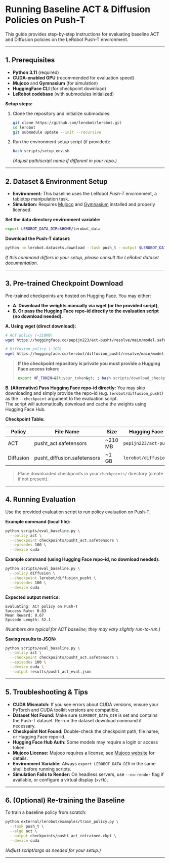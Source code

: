 # Running Baseline ACT & Diffusion Policies on Push-T

This guide provides step-by-step instructions for evaluating baseline ACT and Diffusion policies on the LeRobot Push-T environment.

---

## 1. Prerequisites

- **Python 3.11** (required)
- **CUDA-enabled GPU** (recommended for evaluation speed)
- **Mujoco** and **Gymnasium** (for simulation)
- **HuggingFace CLI** (for checkpoint download)
- **LeRobot codebase** (with submodules initialized)

**Setup steps:**
1. Clone the repository and initialize submodules:
   ```bash
   git clone https://github.com/lerobot/lerobot.git
   cd lerobot
   git submodule update --init --recursive
   ```
2. Run the environment setup script (if provided):
   ```bash
   bash scripts/setup_env.sh
   ```
   *(Adjust path/script name if different in your repo.)*

---

## 2. Dataset & Environment Setup

- **Environment:** This baseline uses the LeRobot *Push-T* environment, a tabletop manipulation task.
- **Simulation:** Requires [Mujoco](https://mujoco.org/) and [Gymnasium](https://gymnasium.farama.org/) installed and properly licensed.

**Set the data directory environment variable:**
```bash
export LEROBOT_DATA_DIR=$HOME/lerobot_data
```

**Download the Push-T dataset:**
```bash
python -m lerobot.datasets.download --task push_t --output $LEROBOT_DATA_DIR
```
*If this command differs in your setup, please consult the LeRobot dataset documentation.*

---

## 3. Pre-trained Checkpoint Download

Pre-trained checkpoints are hosted on Hugging Face. You may either:
- **A. Download the weights manually via wget (or the provided script),**
- **B. Or pass the Hugging Face repo-id directly to the evaluation script (no download needed).**

**A. Using wget (direct download):**
```bash
# ACT policy (~210MB)
wget https://huggingface.co/pepijn223/act-pusht/resolve/main/model.safetensors -O checkpoints/pusht_act.safetensors

# Diffusion policy (~1GB)
wget https://huggingface.co/lerobot/diffusion_pusht/resolve/main/model.safetensors -O checkpoints/pusht_diffusion.safetensors
```

> **If the checkpoint repository is private you must provide a Hugging Face access token:**  
> ```bash
> export HF_TOKEN=&lt;your_token&gt; ; bash scripts/download_checkpoints.sh
> ```

**B. (Alternative) Pass Hugging Face repo-id directly:**
You may skip downloading and simply provide the repo-id (e.g. `lerobot/diffusion_pusht`) as the `--checkpoint` argument to the evaluation script.  
The script will automatically download and cache the weights using Hugging Face Hub.

**Checkpoint Table:**

| Policy    | File Name                        | Size     | Hugging Face Repo                    |
|-----------|----------------------------------|----------|--------------------------------------|
| ACT       | pusht_act.safetensors            | ~210 MB  | `pepijn223/act-pusht`                |
| Diffusion | pusht_diffusion.safetensors      | ~1 GB    | `lerobot/diffusion_pusht`            |

> Place downloaded checkpoints in your `checkpoints/` directory (create if not present).

---

## 4. Running Evaluation

Use the provided evaluation script to run policy evaluation on Push-T.

**Example command (local file):**
```bash
python scripts/eval_baseline.py \
  --policy act \
  --checkpoint checkpoints/pusht_act.safetensors \
  --episodes 100 \
  --device cuda
```

**Example command (using Hugging Face repo-id, no download needed):**
```bash
python scripts/eval_baseline.py \
  --policy diffusion \
  --checkpoint lerobot/diffusion_pusht \
  --episodes 100 \
  --device cuda
```

**Expected output metrics:**
```
Evaluating: ACT policy on Push-T
Success Rate: 0.83
Mean Reward: 0.67
Episode Length: 52.1
```
*(Numbers are typical for ACT baseline; they may vary slightly run-to-run.)*

**Saving results to JSON:**
```bash
python scripts/eval_baseline.py \
  --policy act \
  --checkpoint checkpoints/pusht_act.safetensors \
  --episodes 100 \
  --device cuda \
  --output results/pusht_act_eval.json
```

---

## 5. Troubleshooting & Tips

- **CUDA Mismatch:** If you see errors about CUDA versions, ensure your PyTorch and CUDA toolkit versions are compatible.
- **Dataset Not Found:** Make sure `$LEROBOT_DATA_DIR` is set and contains the Push-T dataset. Re-run the dataset download command if necessary.
- **Checkpoint Not Found:** Double-check the checkpoint path, file name, or Hugging Face repo-id.
- **Hugging Face Hub Auth:** Some models may require a login or access token.
- **Mujoco License:** Mujoco requires a license; see [Mujoco website](https://mujoco.org/) for details.
- **Environment Variable:** Always `export LEROBOT_DATA_DIR` in the same shell before running scripts.
- **Simulation Fails to Render:** On headless servers, use `--no-render` flag if available, or configure a virtual display (`xvfb`).

---

## 6. (Optional) Re-training the Baseline

To train a baseline policy from scratch:

```bash
python external/lerobot/examples/train_policy.py \
  --task push_t \
  --algo act \
  --output checkpoints/pusht_act_retrained.ckpt \
  --device cuda
```
*(Adjust script/args as needed for your setup.)*

---